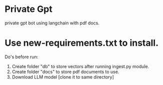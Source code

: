 # Private Gpt
private gpt bot using langchain with pdf docs.

# Use new-requirements.txt to install.

Do's before run:
1. Create folder "db" to store vectors after running ingest.py module.
2. Create folder "docs" to store pdf documents to use.
3. Download LLM model [clone it to same directory]
   
